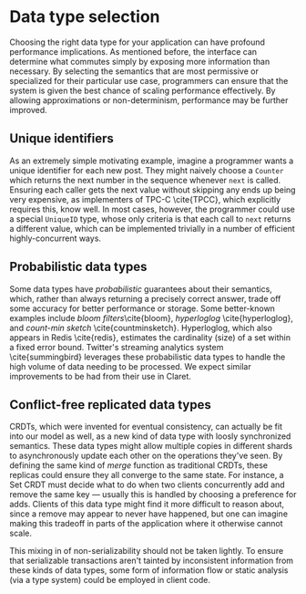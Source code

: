 # Data type selection

Choosing the right data type for your application can have profound performance implications.
As mentioned before, the interface can determine what commutes simply by exposing more information than necessary. By selecting the semantics that are most permissive or specialized for their particular use case, programmers can ensure that the system is given the best chance of scaling performance effectively. By allowing approximations or non-determinism, performance may be further improved.

## Unique identifiers
As an extremely simple motivating example, imagine a programmer wants a unique identifier for each new post. They might naively choose a `Counter` which returns the next number in the sequence whenever `next` is called. Ensuring each caller gets the next value without skipping any ends up being very expensive, as implementers of TPC-C \cite{TPCC}, which explicitly requires this, know well. In most cases, however, the programmer could use a special `UniqueID` type, whose only criteria is that each call to `next` returns a different value, which can be implemented trivially in a number of efficient highly-concurrent ways.

## Probabilistic data types

Some data types have *probabilistic* guarantees about their semantics, which, rather than always returning a precisely correct answer, trade off some accuracy for better performance or storage. Some better-known examples include *bloom filters*\cite{bloom}, *hyperloglog* \cite{hyperloglog}, and *count-min sketch* \cite{countminsketch}. Hyperloglog, which also appears in Redis \cite{redis}, estimates the cardinality (size) of a set within a fixed error bound. Twitter's streaming analytics system \cite{summingbird} leverages these probabilistic data types to handle the high volume of data needing to be processed. We expect similar improvements to be had from their use in Claret.

## Conflict-free replicated data types

CRDTs, which were invented for eventual consistency, can actually be fit into our model as well, as a new kind of data type with loosly synchronized semantics. These data types might allow multiple copies in different shards to asynchronously update each other on the operations they've seen. By defining the same kind of *merge* function as traditional CRDTs, these replicas could ensure they all converge to the same state. For instance, a Set CRDT must decide what to do when two clients concurrently add and remove the same key — usually this is handled by choosing a preference for adds. Clients of this data type might find it more difficult to reason about, since a remove may appear to never have happened, but one can imagine making this tradeoff in parts of the application where it otherwise cannot scale.

This mixing in of non-serializability should not be taken lightly. To ensure that serializable transactions aren't tainted by inconsistent information from these kinds of data types, some form of information flow or static analysis (via a type system) could be employed in client code.
